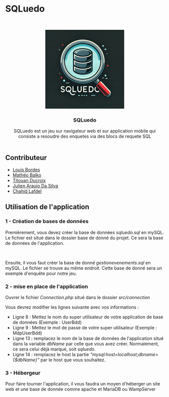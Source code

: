 # SQLuedo

<br/>
<p align="center">
  <a href="#">
    <img src="src/images/Logo.png" alt="Future Logo" width="250" height="250">
  </a>

  <h3 align="center">SQLuedo</h3>

  <p align="center">
    SQLuedo est un jeu sur navigateur web et sur application mobile qui consiste a resoudre des enquetes via des blocs de requete SQL
    <br/>
    <br/>
  </p>

## Contributeur

* [Louis Bordes](https://codefirst.iut.uca.fr/git/louis.bordes)
* [Mathéo Balko](https://codefirst.iut.uca.fr/git/matheo.balko) 
* [Titouan Ducroix](https://codefirst.iut.uca.fr/git/titouan.ducroix)  
* [Julien Araujo Da Silva](https://codefirst.iut.uca.fr/git/julien.araujo_da_silva )  
* [Chahid Lafdel](https://codefirst.iut.uca.fr/git/chahid.lafdel)  

## Utilisation de l'application

### 1 - Création de bases de données 

Premièrement, vous devez créer la base de données *sqluedo.sql* en mySQL. Le fichier est situé dans le dossier base de donné du projet. Ce sera la base de données de l'application.

<br>

Ensuite, il vous faut créer la base de donné *gestionevenements.sql* en mySQL. Le fichier se trouve au même endroit. Cette base de donné sera un exemple d'enquête pour notre jeu.

### 2 - mise en place de l'application

Ouvrer le fichier *Connection.php* situé dans le dossier *src/connection*

Vous devrez modifier les lignes suivante avec vos informations :

- Ligne 8 : Mettez le nom du super utilisateur de votre application de base de données (Exemple : UserBdd)
- Ligne 9 : Mettez le mot de passe de votre super utilisateur (Exemple : MdpUserBdd)
- Ligne 13 : remplacez le nom de la base de données de l'application situé dans la variable *dbName* par celle que vous avez créer. Normalement, ce sera celui déjà marqué, soit *sqluedo*.
- Ligne 14 : remplacez le host la partie *"mysql:host=localhost;dbname={$dbName}"* par le host que vous souhaitez.

### 3 - Hébergeur

Pour faire tourner l'application, il vous faudra un moyen d'héberger un site web et une base de donnée comme apache et MariaDB ou WampServer
